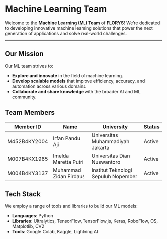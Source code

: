 # Machine Learning Team

Welcome to the **Machine Learning (ML) Team** of **FLORYS**! We’re dedicated to developing innovative machine learning solutions that power the next generation of applications and solve real-world challenges.

---

## Our Mission

Our ML team strives to:
- **Explore and innovate** in the field of machine learning.
- **Develop scalable models** that improve efficiency, accuracy, and automation across various domains.
- **Collaborate and share knowledge** with the broader AI and ML community.

## Team Members

 Member ID    | Name                    | University                         | Status   |
--------------|-------------------------|------------------------------------|----------|
 M452B4KY2004 | Irfan Pandu Aji         | Universitas Muhammadiyah Jakarta   | Active   |
 M007B4KX1965 | Imelda Maretta Putri    | Universitas Dian Nuswantoro        | Active   |
 M004B4KY3137 | Muhammad Zidan Firdaus  | Institut Teknologi Sepuluh Nopember| Active   |

## Tech Stack

We employ a range of tools and libraries to build our ML models:

- **Languages**: Python
- **Libraries**: Ultralytics, TensorFlow, TensorFlow.js, Keras, RoboFlow, OS, Matplotlib, CV2
- **Tools**: Google Colab, Kaggle, Lightning AI
